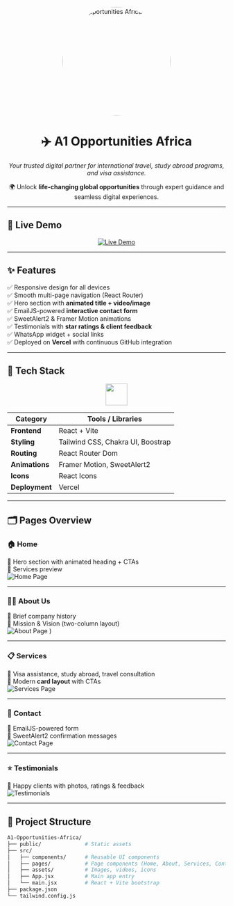 <!-- Banner / Cover -->
<p align="center">
  <img src="https://github.com/user-attachments/assets/c9bd535d-2388-4eb6-a8c4-9c5cb78a5bf0" 
       alt="A1 Opportunities Africa Banner" 
       width="250px" 
       height="250px" 
       style="border-radius:50%;" />
</p>


<h1 align="center">✈️ A1 Opportunities Africa</h1>
<p align="center">
  <i>Your trusted digital partner for international travel, study abroad programs, and visa assistance.</i>  
</p>

<p align="center">
  🌍 Unlock <b>life-changing global opportunities</b> through expert guidance and seamless digital experiences.  
</p>

---

## 🚀 Live Demo  

<p align="center">
  <a href="https://a1-opportunities-africa.vercel.app/">
    <img src="https://img.shields.io/badge/🔗%20View%20Website-blue?style=for-the-badge&logo=vercel" alt="Live Demo" />
  </a>
</p>

---

## ✨ Features  

✅ Responsive design for all devices  
✅ Smooth multi-page navigation (React Router)  
✅ Hero section with **animated title + video/image**  
✅ EmailJS-powered **interactive contact form**  
✅ SweetAlert2 & Framer Motion animations  
✅ Testimonials with **star ratings & client feedback**  
✅ WhatsApp widget + social links  
✅ Deployed on **Vercel** with continuous GitHub integration  

---

## 🧱 Tech Stack  

<p align="center">
  <img src="https://skillicons.dev/icons?i=react,vite,tailwind,vercel,git,github" height="50" />
</p>

| Category        | Tools / Libraries                 |  
|-----------------|-----------------------------------|  
| **Frontend**    | React + Vite                      |  
| **Styling**     | Tailwind CSS, Chakra UI, Boostrap |  
| **Routing**     | React Router Dom                  |  
| **Animations**  | Framer Motion, SweetAlert2        |  
| **Icons**       | React Icons                       |  
| **Deployment**  | Vercel                            |  

---

## 🗂️ Pages Overview  

### 🏠 Home  
🔹 Hero section with animated heading + CTAs  
🔹 Services preview  
![Home Page](https://github.com/user-attachments/assets/acf0fb29-f8c2-4a0e-8792-099fa0294be9)


---

### 👨‍💼 About Us  
🔹 Brief company history  
🔹 Mission & Vision (two-column layout)  
![About Page](https://github.com/user-attachments/assets/09e3edf9-c091-4f53-8005-1fc5f2c9213a)
)  

---

### 📋 Services  
🔹 Visa assistance, study abroad, travel consultation  
🔹 Modern **card layout** with CTAs  
![Services Page](https://github.com/user-attachments/assets/60e11b49-02cc-4f29-81e0-fba98f44de46)  

---

### 🤝 Contact  
🔹 EmailJS-powered form  
🔹 SweetAlert2 confirmation messages  
![Contact Page](https://github.com/user-attachments/assets/758f19e6-6a2f-4d42-a8ae-3563d926f43a)  

---

### ⭐ Testimonials  
🔹 Happy clients with photos, ratings & feedback  
![Testimonials](https://github.com/user-attachments/assets/85aeeced-576c-4873-a55f-9eff23ae6b85)  

---

## 📁 Project Structure  

```bash
A1-Opportunities-Africa/
├── public/              # Static assets
├── src/
│   ├── components/      # Reusable UI components
│   ├── pages/           # Page components (Home, About, Services, Contact)
│   ├── assets/          # Images, videos, icons
│   ├── App.jsx          # Main app entry
│   └── main.jsx         # React + Vite bootstrap
├── package.json
└── tailwind.config.js
